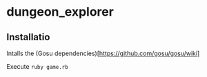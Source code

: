 # dungeon_explorer

## Installatio

Intalls the (Gosu dependencies)[https://github.com/gosu/gosu/wiki]

Execute `ruby game.rb`
